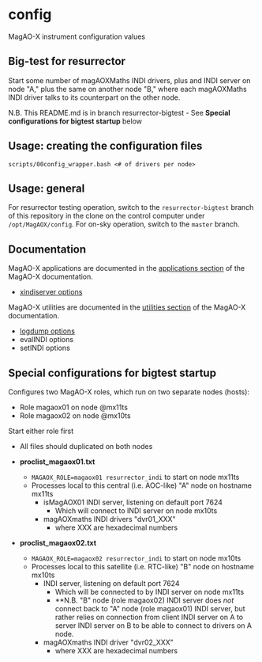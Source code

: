 # config
MagAO-X instrument configuration values

## Big-test for resurrector

Start some number of magAOXMaths INDI drivers, plus and INDI server on node "A," plus the same on another node "B," where each magAOXMaths INDI driver talks to its counterpart on the other node.

N.B. This README.md is in branch resurrector-bigtest
     - See **Special configurations for bigtest startup** below

## Usage:  creating the configuration files

```scripts/00config_wrapper.bash <# of drivers per node>```

## Usage:  general

For resurrector testing operation, switch to the `resurrector-bigtest` branch of this repository in the clone on the control computer under `/opt/MagAOX/config`. For on-sky operation, switch to the `master` branch.

## Documentation

MagAO-X applications are documented in the [applications section](https://magao-x.org/instrument/apps_html) of the MagAO-X documentation.

  * [xindiserver options](https://magao-x.org/instrument/apps_html/md__home_jrmales_Source_MagAOX_apps_xindiserver_doc_xindiserver.html#autotoc_md4)

MagAO-X utilities are documented in the [utilities section](https://magao-x.org/instrument/util_html/) of the MagAO-X documentation.

  * [logdump options](https://magao-x.org/instrument/util_html/logdump.html#autotoc_md4)
  * evalINDI options
  * setINDI options

## Special configurations for bigtest startup

Configures two MagAO-X roles, which run on two separate nodes (hosts):
- Role magaox01 on node @mx11ts
- Role magaox02 on node @mx10ts

Start either role first
- All files should duplicated on both nodes

* **proclist_magaox01.txt**
  * ```MAGAOX_ROLE=magaox01 resurrector_indi``` to start on node mx11ts
  * Processes local to this central (i.e. AOC-like) "A" node on hostname mx11ts
    * isMagAOX01 INDI server, listening on default port 7624
      * Which will connect to INDI server on node mx10ts
    * magAOXmaths INDI drivers "dvr01_XXX"
      * where XXX are hexadecimal numbers

* **proclist_magaox02.txt**
  * ```MAGAOX_ROLE=magaox02 resurrector_indi``` to start on node mx10ts
  * Processes local to this satellite (i.e. RTC-like) "B" node on hostname mx10ts
    * INDI server, listening on default port 7624
      * Which will be connected to by INDI server on node mx11ts
      * **N.B. "B" node (role magaox02) INDI server does *not* connect back to "A" node (role magaox01) INDI server, but rather relies on connection from client INDI server on A to server INDI server on B to be able to connect to drivers on A node.
    * magAOXmaths INDI driver "dvr02_XXX"
      * where XXX are hexadecimal numbers
